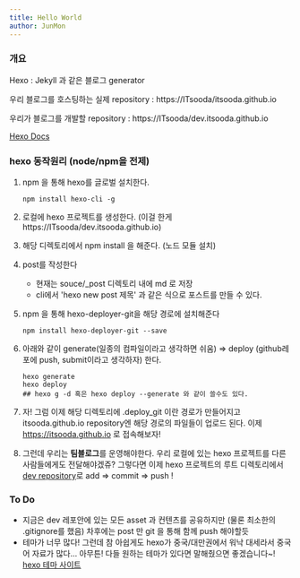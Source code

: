 ```yaml
---
title: Hello World
author: JunMon
---
```

### 개요

Hexo : Jekyll 과 같은 블로그 generator

우리 블로그를 호스팅하는 실제 repository : https://ITsooda/itsooda.github.io

우리가 블로그를 개발할 repository : https://ITsooda/dev.itsooda.github.io

[Hexo Docs](https://hexo.io/ko/docs/)



### hexo 동작원리 (node/npm을 전제)

1. npm 을 통해 hexo를 글로벌 설치한다.

   ```shell
   npm install hexo-cli -g
   ```

2. 로컬에 hexo 프로젝트를 생성한다. (이걸 한게 https://ITsooda/dev.itsooda.github.io)

3. 해당 디렉토리에서 npm install 을 해준다. (노드 모듈 설치)

4. post를 작성한다

   - 현재는 souce/_post 디렉토리 내에 md 로 저장
   - cli에서 'hexo new post 제목' 과 같은 식으로 포스트를 만들 수 있다.

5. npm 을 통해 hexo-deployer-git을 해당 경로에  설치해준다

   ```shell
   npm install hexo-deployer-git --save
   ```

6. 아래와 같이 generate(일종의 컴파일이라고 생각하면 쉬움) => deploy (github레포에 push, submit이라고 생각하자) 한다.

   ```shell
   hexo generate
   hexo deploy
   ## hexo g -d 혹은 hexo deploy --generate 와 같이 쓸수도 있다.
   ```

7. 자! 그럼 이제 해당 디렉토리에 .deploy_git 이란 경로가 만들어지고 itsooda.github.io repository엔 해당 경로의 파일들이 업로드 된다.
   이제 https://itsooda.github.io 로 접속해보자!

8. 그런데 우리는 **팀블로그**를 운영해야한다. 우리 로컬에 있는 hexo 프로젝트를 다른 사람들에게도 전달해야겠쥬? 그렇다면 이제 hexo 프로젝트의 루트 디렉토리에서 [dev repository](https://ITsooda/dev.itsooda.github.io)로 add => commit => push !



### To Do

- 지금은 dev 레포안에 있는 모든 asset 과 컨텐츠를 공유하지만 (물론 최소한의 .gitignore를 했음) 차후에는 post 만 git 을 통해 함께 push 해야할듯
- 테마가 너무 많다! 그런데 참 아쉽게도 hexo가 중국/대만권에서 워낙 대세라서 중국어 자료가 많다... 아무튼! 다들 원하는 테마가 있다면 말해줬으면 좋겠습니다~!
  [hexo 테마 사이트](https://hexo.io/themes/)